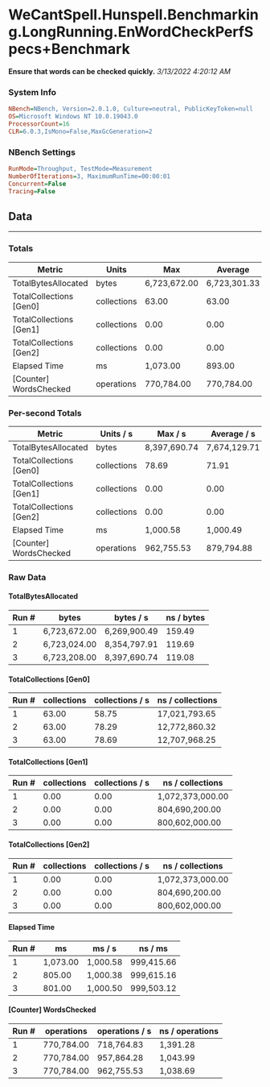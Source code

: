 ﻿# WeCantSpell.Hunspell.Benchmarking.LongRunning.EnWordCheckPerfSpecs+Benchmark
__Ensure that words can be checked quickly.__
_3/13/2022 4:20:12 AM_
### System Info
```ini
NBench=NBench, Version=2.0.1.0, Culture=neutral, PublicKeyToken=null
OS=Microsoft Windows NT 10.0.19043.0
ProcessorCount=16
CLR=6.0.3,IsMono=False,MaxGcGeneration=2
```

### NBench Settings
```ini
RunMode=Throughput, TestMode=Measurement
NumberOfIterations=3, MaximumRunTime=00:00:01
Concurrent=False
Tracing=False
```

## Data
-------------------

### Totals
|          Metric |           Units |             Max |         Average |             Min |          StdDev |
|---------------- |---------------- |---------------- |---------------- |---------------- |---------------- |
|TotalBytesAllocated |           bytes |    6,723,672.00 |    6,723,301.33 |    6,723,024.00 |          333.93 |
|TotalCollections [Gen0] |     collections |           63.00 |           63.00 |           63.00 |            0.00 |
|TotalCollections [Gen1] |     collections |            0.00 |            0.00 |            0.00 |            0.00 |
|TotalCollections [Gen2] |     collections |            0.00 |            0.00 |            0.00 |            0.00 |
|    Elapsed Time |              ms |        1,073.00 |          893.00 |          801.00 |          155.90 |
|[Counter] WordsChecked |      operations |      770,784.00 |      770,784.00 |      770,784.00 |            0.00 |

### Per-second Totals
|          Metric |       Units / s |         Max / s |     Average / s |         Min / s |      StdDev / s |
|---------------- |---------------- |---------------- |---------------- |---------------- |---------------- |
|TotalBytesAllocated |           bytes |    8,397,690.74 |    7,674,129.71 |    6,269,900.49 |    1,216,287.27 |
|TotalCollections [Gen0] |     collections |           78.69 |           71.91 |           58.75 |           11.40 |
|TotalCollections [Gen1] |     collections |            0.00 |            0.00 |            0.00 |            0.00 |
|TotalCollections [Gen2] |     collections |            0.00 |            0.00 |            0.00 |            0.00 |
|    Elapsed Time |              ms |        1,000.58 |        1,000.49 |        1,000.38 |            0.10 |
|[Counter] WordsChecked |      operations |      962,755.53 |      879,794.88 |      718,764.83 |      139,477.55 |

### Raw Data
#### TotalBytesAllocated
|           Run # |           bytes |       bytes / s |      ns / bytes |
|---------------- |---------------- |---------------- |---------------- |
|               1 |    6,723,672.00 |    6,269,900.49 |          159.49 |
|               2 |    6,723,024.00 |    8,354,797.91 |          119.69 |
|               3 |    6,723,208.00 |    8,397,690.74 |          119.08 |

#### TotalCollections [Gen0]
|           Run # |     collections | collections / s |ns / collections |
|---------------- |---------------- |---------------- |---------------- |
|               1 |           63.00 |           58.75 |   17,021,793.65 |
|               2 |           63.00 |           78.29 |   12,772,860.32 |
|               3 |           63.00 |           78.69 |   12,707,968.25 |

#### TotalCollections [Gen1]
|           Run # |     collections | collections / s |ns / collections |
|---------------- |---------------- |---------------- |---------------- |
|               1 |            0.00 |            0.00 |1,072,373,000.00 |
|               2 |            0.00 |            0.00 |  804,690,200.00 |
|               3 |            0.00 |            0.00 |  800,602,000.00 |

#### TotalCollections [Gen2]
|           Run # |     collections | collections / s |ns / collections |
|---------------- |---------------- |---------------- |---------------- |
|               1 |            0.00 |            0.00 |1,072,373,000.00 |
|               2 |            0.00 |            0.00 |  804,690,200.00 |
|               3 |            0.00 |            0.00 |  800,602,000.00 |

#### Elapsed Time
|           Run # |              ms |          ms / s |         ns / ms |
|---------------- |---------------- |---------------- |---------------- |
|               1 |        1,073.00 |        1,000.58 |      999,415.66 |
|               2 |          805.00 |        1,000.38 |      999,615.16 |
|               3 |          801.00 |        1,000.50 |      999,503.12 |

#### [Counter] WordsChecked
|           Run # |      operations |  operations / s | ns / operations |
|---------------- |---------------- |---------------- |---------------- |
|               1 |      770,784.00 |      718,764.83 |        1,391.28 |
|               2 |      770,784.00 |      957,864.28 |        1,043.99 |
|               3 |      770,784.00 |      962,755.53 |        1,038.69 |


